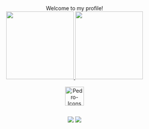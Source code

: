 <div align="center">
  Welcome to my profile!
  <br />
</div>

<div align="center">
  <a href="https://github.com/Murillo-Strina">
  <img height="180em" src="https://github-readme-stats.vercel.app/api?username=Murillo-Strina&show_icons=true&theme=dracula&include_all_commits=true&count_private=true"/>
  <img height="180em" src="https://github-readme-stats.vercel.app/api/top-langs/?username=Murillo-Strina&layout=compact&langs_count=7&theme=dracula"/>
</div>

<div style="display: inline_block" align="center"><br>
  <img align="center" alt="Pedro-Icons" height="50" src="https://skillicons.dev/icons?i=java,unity,py,cs,mysql">  
</div>
  
##
 
<div align="center"> 
  <a href="mailto:murillostrina127@gmail.com"><img src="https://img.shields.io/badge/Gmail-D14836?style=for-the-badge&logo=gmail&logoColor=white" target="_blank"></a>
  <a href="https://www.linkedin.com/in/murillo-strina-7172b8251/"><img src="https://img.shields.io/badge/LinkedIn-0077B5?style=for-the-badge&logo=linkedin&logoColor=white" target="_blank"></a>
</div>
